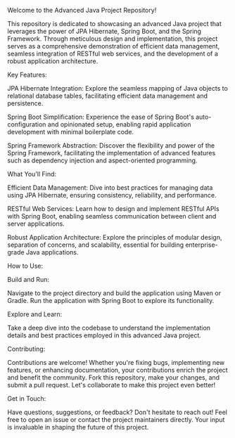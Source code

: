 Welcome to the Advanced Java Project Repository!

This repository is dedicated to showcasing an advanced Java project that leverages the power of JPA Hibernate, Spring Boot, and the Spring Framework. 
Through meticulous design and implementation, this project serves as a comprehensive demonstration of efficient data management, seamless integration of RESTful web services, and the development of a robust application architecture.

Key Features:

JPA Hibernate Integration: Explore the seamless mapping of Java objects to relational database tables, facilitating efficient data management and persistence.

Spring Boot Simplification: Experience the ease of Spring Boot's auto-configuration and opinionated setup, enabling rapid application development with minimal boilerplate code.

Spring Framework Abstraction: Discover the flexibility and power of the Spring Framework, facilitating the implementation of advanced features such as dependency injection and aspect-oriented programming.

What You'll Find:

Efficient Data Management: Dive into best practices for managing data using JPA Hibernate, ensuring consistency, reliability, and performance.

RESTful Web Services: Learn how to design and implement RESTful APIs with Spring Boot, enabling seamless communication between client and server applications.

Robust Application Architecture: Explore the principles of modular design, separation of concerns, and scalability, essential for building enterprise-grade Java applications.

How to Use:

Build and Run:

Navigate to the project directory and build the application using Maven or Gradle. Run the application with Spring Boot to explore its functionality.

Explore and Learn: 

Take a deep dive into the codebase to understand the implementation details and best practices employed in this advanced Java project.

Contributing:

Contributions are welcome! Whether you're fixing bugs, implementing new features, or enhancing documentation, your contributions enrich the project and benefit the community. Fork this repository, make your changes, and submit a pull request. Let's collaborate to make this project even better!

Get in Touch:

Have questions, suggestions, or feedback? Don't hesitate to reach out! Feel free to open an issue or contact the project maintainers directly. Your input is invaluable in shaping the future of this project.
